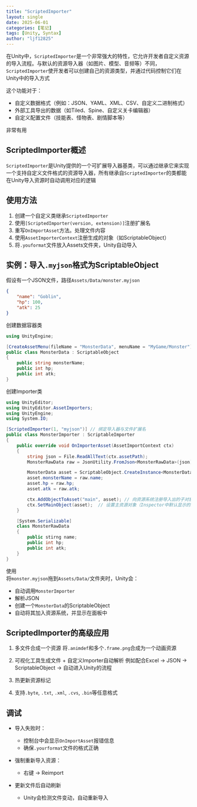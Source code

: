 ```yaml
---
title: "ScriptedImporter"
layout: single
date: 2025-06-01
categories: [笔记]
tags: [Unity, Syntax]
author: "ljf12825"
---
```

在Unity中，`ScriptedImporter`是一个非常强大的特性，它允许开发者自定义资源的导入流程。与默认的资源导入器（如图片、模型、音频等）不同，`ScriptedImporter`使开发者可以创建自己的资源类型，并通过代码控制它们在Unity中的导入方式

这个功能对于：
- 自定义数据格式（例如：JSON、YAML、XML、CSV、自定义二进制格式）
- 外部工具导出的数据（如Tiled、Spine、自定义关卡编辑器）
- 自定义配置文件（技能表、怪物表、剧情脚本等）

非常有用

## ScriptedImporter概述
`ScriptedImporter`是Unity提供的一个可扩展导入器基类，可以通过继承它来实现一个支持自定义文件格式的资源导入器，所有继承自`ScriptedImporter`的类都能在Unity导入资源时自动调用对应的逻辑

## 使用方法
1. 创建一个自定义类继承`ScriptedImporter`
2. 使用`[ScriptedImporter(version, extension)]`注册扩展名
3. 重写`OnImportAsset`方法。处理文件内容
4. 使用`AssetImporterContext`注册生成的对象（如ScriptableObject）
5. 将`.youformat`文件放入Assets文件夹，Unity自动导入

## 实例：导入`.myjson`格式为ScriptableObject
假设有一个JSON文件，路径`Assets/Data/monster.myjson`
```json
{
    "name": "Goblin",
    "hp": 100,
    "atk": 25
}
```

创建数据容器类
```cs
using UnityEngine;

[CreateAssetMenu(fileName = "MonsterData", menuName = "MyGame/Monster")]
public class MonsterData : ScriptableObject
{
    public string monsterName;
    public int hp;
    public int atk;
}
```

创建Importer类
```cs
using UnityEditor;
using UnityEditor.AssetImporters;
using UnityEngine;
using System.IO;

[ScriptedImporter(1, "myjson")] // 绑定导入器与文件扩展名
public class MonsterImporter : ScriptableImporter
{
    public override void OnImporterAsset(AssetImportContext ctx)
    {
        string json = File.ReadAllText(ctx.assetPath);
        MonsterRawData raw = JsonUtility.FromJson<MonsterRawData>(json);

        MonsterData asset = ScriptableObject.CreateInstance<MonsterData>();
        asset.monsterName = raw.name;
        asset.hp = raw.hp;
        asset.atk = raw.atk;

        ctx.AddObjectToAsset("main", asset); // 向资源系统注册导入出的子对象
        ctx.SetMainObject(asset);  // 设置主资源对象（Inspector中默认显示的对象）
    }

    [System.Serializable]
    class MonsterRawData
    {
        public stirng name;
        public int hp;
        public int atk;
    }
}
```

使用  
将`monster.myjson`拖到`Assets/Data/`文件夹时，Unity会：
- 自动调用`MonsterImporter`
- 解析JSON
- 创建一个`MonsterData`的ScriptableObject
- 自动将其加入资源系统，并显示在面板中

## ScriptedImporter的高级应用
1. 多文件合成一个资源
将`.animdef`和多个`.frame.png`合成为一个动画资源

2. 可视化工具生成文件 + 自定义Importer自动解析
例如配合Excel -> JSON -> ScriptableObject -> 自动进入Unity的流程

3. 热更新资源标记

4. 支持`.byte`, `.txt`, `.xml`, `.cvs`, `.bin`等任意格式

## 调试
- 导入失败时：
  - 控制台中会显示`OnImportAsset`报错信息
  - 确保`.yourformat`文件的格式正确

- 强制重新导入资源：
  - 右键 -> Reimport

- 更新文件后自动刷新
  - Unity会检测文件变动，自动重新导入